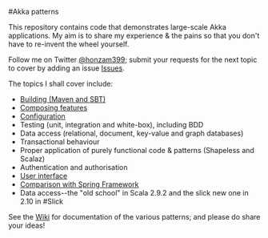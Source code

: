 #Akka patterns

This repository contains code that demonstrates large-scale Akka applications. My aim is to share my experience & the pains so that you don't have to re-invent the wheel yourself.

Follow me on Twitter [@honzam399](https://twitter.com/#/honzam399); submit your requests for the next topic to cover by adding an issue [Issues](https://github.com/janm399/akka-patterns/issues).

The topics I shall cover include:

* [Building (Maven and SBT)](../../../akka-patterns/wiki/Building)
* [Composing features](../../../akka-patterns/wiki/Composing)
* [Configuration](../../../akka-patterns/wiki/Configuration)
* Testing (unit, integration and white-box), including BDD
* Data access (relational, document, key-value and graph databases)
* Transactional behaviour
* Proper application of purely functional code & patterns (Shapeless and Scalaz)
* Authentication and authorisation
* [User interface](../../../akka-patterns/wiki/UserInterface)
* [Comparison with Spring Framework](../../../akka-patterns/wiki/Spring)
* Data access--the "old school" in Scala 2.9.2 and the slick new one in 2.10 in #Slick

See the [Wiki](../../../akka-patterns/wiki/Home) for documentation of the various patterns; and please do share your ideas!
